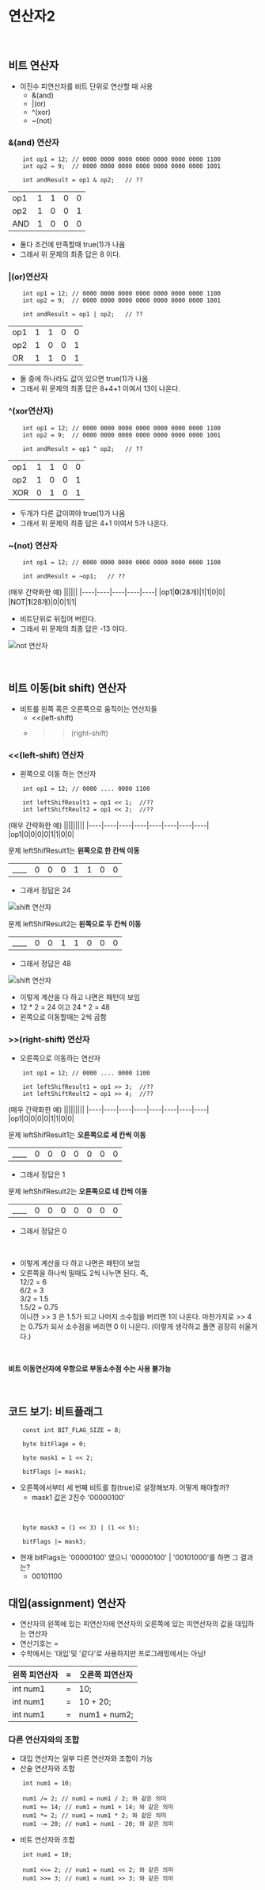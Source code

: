 연산자2
=============

<br>


비트 연산자
------
* 이진수 피연산자를 비트 단위로 연산할 때 사용
    * &(and)
    * |(or)
    * ^(xor)
    * ~(not)

### &(and) 연산자
```
    int op1 = 12; // 0000 0000 0000 0000 0000 0000 0000 1100
    int op2 = 9;  // 0000 0000 0000 0000 0000 0000 0000 1001
 
    int andResult = op1 & op2;   // ??
```
||||||
|----|----|----|----|----|
|op1|1|1|0|0|
|op2|1|0|0|1|
|AND|1|0|0|0|
* 둘다 조건에 만족할때 true(1)가 나옴
* 그래서 위 문제의 최종 답은 8 이다.


### |(or)연산자
```
    int op1 = 12; // 0000 0000 0000 0000 0000 0000 0000 1100
    int op2 = 9;  // 0000 0000 0000 0000 0000 0000 0000 1001
 
    int andResult = op1 | op2;   // ??
```
||||||
|----|----|----|----|----|
|op1|1|1|0|0|
|op2|1|0|0|1|
|OR|1|1|0|1|
* 둘 중에 하나라도 값이 있으면 true(1)가 나옴
* 그래서 위 문제의 최종 답은 8+4+1 이여서 13이 나온다.

### ^(xor연산자)
```
    int op1 = 12; // 0000 0000 0000 0000 0000 0000 0000 1100
    int op2 = 9;  // 0000 0000 0000 0000 0000 0000 0000 1001
 
    int andResult = op1 ^ op2;   // ??
```
||||||
|----|----|----|----|----|
|op1|1|1|0|0|
|op2|1|0|0|1|
|XOR|0|1|0|1|
* 두개가 다른 값이여야 true(1)가 나옴
* 그래서 위 문제의 최종 답은 4+1 이여서 5가 나온다.

### ~(not) 연산자
```
    int op1 = 12; // 0000 0000 0000 0000 0000 0000 0000 1100
 
    int andResult = ~op1;   // ??
```
(매우 간략화한 예)
||||||
|----|----|----|----|----|
|op1|**0**(28개)|1|1|0|0|
|NOT|**1**(28개)|0|0|1|1|
* 비트단위로 뒤집어 버린다.
* 그래서 위 문제의 최종 답은 -13 이다.

![not 연산자](./images/chapter05/img_01.jpg)

<br>

비트 이동(bit shift) 연산자
------
* 비트를 왼쪽 혹은 오른쪽으로 움직이는 연산자들
    * <<(left-shift)
    * >>(right-shift)

### <<(left-shift) 연산자
* 왼쪽으로 이동 하는 연산자
```
    int op1 = 12; // 0000 .... 0000 1100

    int leftShifResult1 = op1 << 1;  //??
    int leftShiftReult2 = op1 << 2;  //??
```
(매우 간략화한 예)
|||||||||
|----|----|----|----|----|----|----|----|
|op1|0|0|0|0|1|1|0|0|

문제 leftShifResult1는 **왼쪽으로 한 칸씩 이동**

|||||||||
|----|----|----|----|----|----|----|----|
|____|0|0|0|1|1|0|0|0|
* 그래서 정답은 24

![shift 연산자](./images/chapter05/img_02.jpg)

문제 leftShifResult2는 **왼쪽으로 두 칸씩 이동**

|||||||||
|----|----|----|----|----|----|----|----|
|____|0|0|1|1|0|0|0|0|
* 그래서 정답은 48

![shift 연산자](./images/chapter05/img_03.jpg)

* 이렇게 계산을 다 하고 나면은 패턴이 보임
* 12 * 2 = 24 이고 24 * 2 = 48 
* 왼쪽으로 이동할때는 2씩 곱함


### >>(right-shift) 연산자
* 오른쪽으로 이동하는 연산자
```
    int op1 = 12; // 0000 .... 0000 1100

    int leftShifResult1 = op1 >> 3;  //??
    int leftShiftReult2 = op1 >> 4;  //?? 
```
(매우 간략화한 예)
|||||||||
|----|----|----|----|----|----|----|----|
|op1|0|0|0|0|1|1|0|0|

문제 leftShifResult1는 **오른쪽으로 세 칸씩 이동**

|||||||||
|----|----|----|----|----|----|----|----|
|____|0|0|0|0|0|0|0|1|
* 그래서 정답은 1

문제 leftShifResult2는 **오른쪽으로 네 칸씩 이동**

|||||||||
|----|----|----|----|----|----|----|----|
|____|0|0|0|0|0|0|0|0|
* 그래서 정답은 0
<br>

* 이렇게 계산을 다 하고 나면은 패턴이 보임
* 오른쪽을 하나씩 밀때도 2씩 나누면 된다. 즉, <br>
12/2 = 6<br>
6/2 = 3<br>
3/2 = 1.5<br>
1.5/2 = 0.75<br> 
이니깐 >> 3 은 1.5가 되고 나머지 소수점을 버리면 1이 나온다. 마찬가지로 >> 4는 0.75가 되서 소수점을 버리면 0 이 나온다. (이렇게 생각하고 풀면 굉장히 쉬울거다.)

<br>

**비트 이동연산자에 우항으로 부동소수점 수는 사용 불가능**

<br>

코드 보기: 비트플래그
------
```
    const int BIT_FLAG_SIZE = 8;

    byte bitFlage = 0;

    byte mask1 = 1 << 2;

    bitFlags |= mask1;
```
* 오른쪽에서부터 세 번째 비트를 참(true)로 설정해보자. 어떻게 해야할까?
    * mask1 값은 2진수 '00000100'
<br>

```
    byte mask3 = (1 << 3) | (1 << 5);

    bitFlags |= mask3;
```
* 현재 bitFlags는 '00000100' 였으니 '00000100' | '00101000'를 하면 그 결과는?
    * 00101100

대입(assignment) 연산자
------
* 연산자의 왼쪽에 있는 피연산자에 연산자의 오른쪽에 있는 피연산자의 값을 대입하는 연산자
* 연산기호는 =
* 수학에서는 '대입'및 '같다'로 사용하지만 프로그래밍에서는 아님!

|왼쪽 피연산자|=|오른쪽 피연산자|
|----|----|----|
|int num1|=|10;|
|int num1|=|10 + 20;|
|int num1|=|num1 + num2;|

### 다른 연산자와의 조합
* 대입 연산자는 일부 다른 연산자와 조합이 가능
* 산술 연산자와 조합
```
    int num1 = 10;

    num1 /= 2; // num1 = num1 / 2; 와 같은 의미
    num1 += 14; // num1 = num1 + 14; 와 같은 의미
    num1 *= 2; // num1 = num1 * 2; 와 같은 의미
    num1 -= 20; // num1 = num1 - 20; 와 같은 의미
```
* 비트 연산자와 조합
```
    int num1 = 10;

    num1 <<= 2; // num1 = num1 << 2; 와 같은 의미
    num1 >>= 3; // num1 = num1 >> 3; 와 같은 의미
```